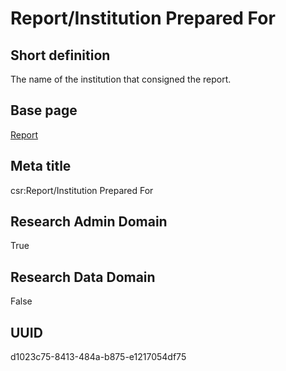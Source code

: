 # Report/Institution Prepared For
## Short definition
The name of the institution that consigned the report.
## Base page
[Report](https://github.com/EuroCRIS/CASRAI-Dictionairies/blob/main/Objects/Report.md)
## Meta title
csr:Report/Institution Prepared For
## Research Admin Domain
True
## Research Data Domain
False
## UUID
d1023c75-8413-484a-b875-e1217054df75
